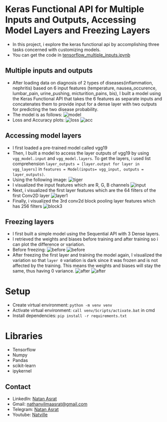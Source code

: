 # Keras Functional API for Multiple Inputs and Outputs, Accessing Model Layers and Freezing Layers
- In this project, i explore the keras functional api by accomplishing three tasks concerned with customizing models.
- You can get the code in [tensorflow_multiple_inputs.ipynb](./tensorflow_multiple_inputs.ipynb)

## Multiple inputs and outputs
- After loading data on diagnosis of 2 types of diseases(inflammation, nephritis) based on 6 input features (temperature, nausea_occurence, lumbar_pain, urine_pushing, micturition_pains, bis), I built a model using the Keras Functional API that takes the 6 features as separate inputs and concatenates them to provide input for a dense layer with two outputs for predicting the two disease probability.
- The model is as follows:
![model](./screenshots/multi_inputs.png)
- Loss and Accuracy plots: 
![loss](./screenshots/loss.JPG) ![acc](./screenshots/accuracy.JPG)

## Accessing model layers
- I first loaded a pre-trained model called vgg19
- Then, I built a model to access the layer outputs of vgg19 by using `vgg_model.input` and `vgg_model.layers`. To get the layers, i used list comprehension `layer_outputs = [layer.output for layer in vgg_layers]` in `features = Model(inputs= vgg_input, outputs = layer_outputs)`. 
- Using the following image:
![tiger](./screenshots/tiger.png)
- I visualized the input features which are R, G, B channels
![input](./screenshots/input.png)
- Next, i visualized the first layer features which are the 64 filters of the first Conv2D layer
![layer1](./screenshots/layer1.png)
- Finally, i visualized the 3rd conv2d block pooling layer features which has 256 filters
![block3](./screenshots/block3.png)

## Freezing layers
- I first built a simple model using the Sequential API with 3 Dense layers.
- I retrieved the weights and biases before training and after training so i can plot the difference or variation.
- Before freezing:
![before](./screenshots/beforecout.JPG)
![before](./screenshots/beforefreezing.JPG)
- After freezing the first layer and training the model again, I visualized the variation so that `layer 0` variation is dark since it was frozen and is not affected by the training. This means the weights and biases will stay the same, thus having 0 variance.
![after](./screenshots/aftercount.JPG)
![after](./screenshots/afterfreezing.JPG)


# Setup
- Create virtual environment:  `python -m venv venv`
- Activate virtual environment: `call venv/Scripts/activate.bat` in cmd
- Install dependencies: `pip install -r requirements.txt`



# Libraries
- Tensorflow
- Numpy
- Pandas
- scikit-learn
- ipykernel


## Contact
 - LinkedIn: [Natan Asrat](https://linkedin.com/in/natan-asrat)
 - Gmail: nathanyilmaasrat@gmail.com
 - Telegram: [Natan Asrat](https://t.me/fail_your_way_to_success)
 - Youtube: [Natville](https://www.youtube.com/@natvilletutor)

